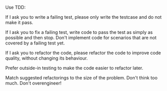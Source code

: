 Use TDD:

If I ask you to write a failing test, please only write the testcase and do not make it pass.

If I ask you to fix a failing test, write code to pass the test as simply as possible and then stop. Don't implement
code for scenarios that are not covered by a failing test yet.

If I ask you to refactor the code, please refactor the code to improve code quality, without changing its behaviour.
 
Prefer outside-in testing to make the code easier to refactor later.

Match suggested refactorings to the size of the problem. Don't think too much. Don't overengineer!
